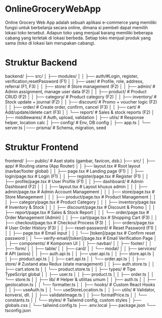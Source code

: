 # OnlineGroceryWebApp
Online Grocery Web App adalah sebuah aplikasi e-commerce yang memiliki fungsi untuk berbelanja secara online, dimana si pembeli dapat memilih lokasi toko tersebut. Adapun toko yang menjual barang memiliki beberapa cabang yang terletak di lokasi berbeda. Setiap toko menjual produk yang sama (toko di lokasi lain merupakan cabang). 

# Struktur Backend
backend/
├── src/
│   ├── modules/
│   │   ├── auth/#Login, register, verification,resetPassword (F1)
│   │   ├── user/ # Profile, role, address, referral (F1, F3)
│   │   ├── store/  # Store management (F2)
│   │   ├── admin/  # Admin assignment, manage user data (F2)
│   │   ├── product/             # Product CRUD (F2)
│   │   ├── category/            # Product category (F2)
│   │   ├── inventory/           # Stock update + journal (F2)
│   │   ├── discount/            # Promo + voucher logic (F2)
│   │   ├── order/      # Create order, confirm, cancel (F3)
│   │   ├── cart/                # Add/update/delete cart (F3)
│   │   └── report/              # Sales & stock reports (F2)
│   ├── middlewares/            # Auth, upload, validation
│   ├── utils/                  # Response helper, location calc
│   ├── config/                 # Env, DB config
│   ├── app.ts
│   └── server.ts
│─── prisma/                 # Schema, migration, seed

# Struktur Frontend
frontend/
├── public/                             # Aset statis (gambar, favicon, dsb.)
├── src/
│   ├── app/                            # Routing utama (App Router)
│   │   ├── layout.tsx                  # Root layout (navbar/footer global)
│   │   ├── page.tsx                    # Landing page (F1)
│   │   ├── login/page.tsx              # Login (F1)
│   │   ├── register/page.tsx           # Register (F1)
│   │   ├── profile/page.tsx            # User Profile (F1)
│   │   ├── dashboard/                  # Admin Dashboard (F2)
│   │   │   ├── layout.tsx              # Layout khusus admin
│   │   │   ├── admin/page.tsx          # Admin Account Management
│   │   │   ├── store/page.tsx          # Store Management
│   │   │   ├── product/page.tsx        # Product Management
│   │   │   ├── category/page.tsx       # Product Category
│   │   │   ├── inventory/page.tsx      # Inventory & Stock
│   │   │   ├── discount/page.tsx       # Discount & Promo
│   │   │   ├── report/page.tsx         # Sales & Stock Report
│   │   │   └── order/page.tsx          # Order Management (Admin)
│   │   ├── cart/page.tsx               # Shopping Cart (F3)
│   │   ├── checkout/page.tsx           # Checkout Process (F3)
│   │   ├── orders/page.tsx             # User Order History (F3)
│   │   ├── reset-password/             # Reset Password (F1)
│   │   │   ├── page.tsx                # Email input
│   │   │   └── [token]/page.tsx        # Confirm reset password
│   │   └── verify-email/[token]/page.tsx # Email Verification Page
│
│   ├── components/                     # Komponen UI
│   │   ├── navbar/
│   │   ├── footer/
│   │   ├── form/
│   │   ├── table/
│   │   ├── card/
│   │   └── modal/
│
│   ├── services/                       # API (axios)
│   │   ├── auth.api.ts
│   │   ├── user.api.ts
│   │   ├── store.api.ts
│   │   ├── product.api.ts
│   │   ├── cart.api.ts
│   │   └── order.api.ts
│
│   ├── store/                          # Zustand atau Redux (state management)
│   │   ├── auth.store.ts
│   │   ├── cart.store.ts
│   │   └── product.store.ts
│
│   ├── types/                          # Tipe TypeScript global
│   │   ├── user.ts
│   │   ├── product.ts
│   │   ├── order.ts
│   │   └── store.ts
│
│   ├── lib/                            # Helper & utilitas umum
│   │   ├── auth.ts
│   │   ├── geolocation.ts
│   │   └── formatter.ts
│
│   ├── hooks/                          # Custom React Hooks
│   │   ├── useAuth.ts
│   │   └── useStoreLocation.ts
│
│   ├── utils/                          # Validator, konversi, dll.
│   │   ├── validateImage.ts
│   │   ├── formatPrice.ts
│   │   └── constants.ts
│
│   └── styles/                         # Tailwind config, custom styles
│       ├── globals.css
│       └── tailwind.config.ts
├── .env.local
├── package.json
└── tsconfig.json

